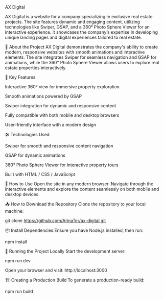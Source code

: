 AX Digital

AX Digital is a website for a company specializing in exclusive real estate projects. The site features dynamic and engaging content, utilizing technologies like Swiper, GSAP, and a 360° Photo Sphere Viewer for an interactive experience. It showcases the company’s expertise in developing unique landing pages and digital experiences tailored to real estate.

📌 About the Project
AX Digital demonstrates the company's ability to create modern, responsive websites with smooth animations and interactive elements. The site integrates Swiper for seamless navigation and GSAP for animations, while the 360° Photo Sphere Viewer allows users to explore real estate properties interactively.

🎯 Key Features

Interactive 360° view for immersive property exploration

Smooth animations powered by GSAP

Swiper integration for dynamic and responsive content

Fully compatible with both mobile and desktop browsers

User-friendly interface with a modern design

🛠️ Technologies Used

Swiper for smooth and responsive content navigation

GSAP for dynamic animations

360° Photo Sphere Viewer for interactive property tours

Built with HTML / CSS / JavaScript

📲 How to Use
Open the site in any modern browser.
Navigate through the interactive elements and explore the content seamlessly on both mobile and desktop devices.

📥 How to Download the Repository
Clone the repository to your local machine:

git clone https://github.com/ArinaTer/ax-digital.git


📦 Install Dependencies Ensure you have Node.js installed, then run:

npm install

🚀 Running the Project Locally Start the development server:

npm run dev

Open your browser and visit: http://localhost:3000

🏗️ Creating a Production Build To generate a production-ready build:

npm run build
